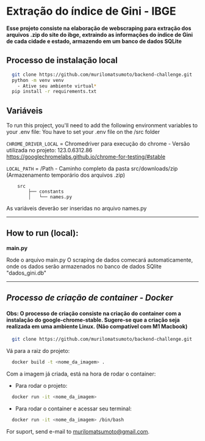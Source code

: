 # Extração do índice de Gini - IBGE

**Esse projeto consiste na elaboração de webscraping para extração dos arquivos .zip do site do ibge, extraindo as informações do índice de Gini de cada cidade e estado, armazendo em um banco de dados SQLite**


## Processo de instalação local

```bash
  git clone https://github.com/murilomatsumoto/backend-challenge.git
  python -m venv venv
    - Ative seu ambiente virtual*
  pip install -r requirements.txt
```

## Variáveis 

To run this project, you'll need to add the following environment variables to your .env file:
You have to set your .env file on the /src folder

`CHROME_DRIVER_LOCAL` = Chromedriver para execução do chrome - Versão utilizada no projeto: 123.0.6312.86
https://googlechromelabs.github.io/chrome-for-testing/#stable

`LOCAL_PATH` = /Path - Caminho completo da pasta src/downloads/zip (Armazenamento temporário dos arquivos .zip)

        src
            ├── constants
            │   └── names.py

As variáveis deverão ser inseridas no arquivo names.py

--------

## How to run (local):
**main.py**   

Rode o arquivo main.py
O scraping de dados comecará automaticamente, onde os dados serão armazenados no banco de dados SQlite "dados_gini.db"

------
## *Processo de criação de container - Docker*

#### Obs: O processo de criação consiste na criação do container com a instalação do google-chrome-stable. Sugere-se que a criação seja realizada em uma ambiente Linux. (Não compatível com M1 Macbook)

```bash
  git clone https://github.com/murilomatsumoto/backend-challenge.git
```
Vá para a raiz do projeto:

```bash
  docker build -t <nome_da_imagem> .
```
Com a imagem já criada, está na hora de rodar o container:

- Para rodar o projeto:
```bash
  docker run -it <nome_da_imagem>    
```
- Para rodar o container e acessar seu terminal:
```bash
  docker run -it <nome_da_imagem> /bin/bash
```

For suport, send e-mail to murilomatsumoto@gmail.com.